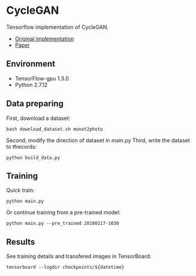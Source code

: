 # CycleGAN
Tensorflow implementation of CycleGAN.
* [Original implementation](https://github.com/junyanz/CycleGAN/)
* [Paper](https://arxiv.org/abs/1703.10593)

## Environment
* TensorFlow-gpu 1.3.0
* Python 2.7.12

## Data preparing
First, download a dataset:
```
bash download_dataset.sh monet2photo
```
Second, modify the direction of dataset in main.py
Third, write the dataset to tfrecords:
```
python build_data.py
```

## Training
Quick train:
```
python main.py
```
Or continue training from a pre-trained model:
```
python main.py --pre_trained 20180117-1030
```

## Results
See training details and transfered images in TensorBoard:
```
tensorboard --logdir checkpoints/${datetime}
```
